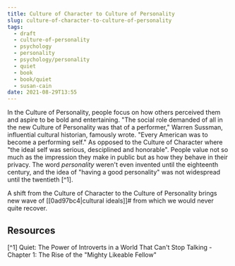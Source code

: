 ```yaml
---
title: Culture of Character to Culture of Personality
slug: culture-of-character-to-culture-of-personality
tags:
  - draft
  - culture-of-personality
  - psychology
  - personality
  - psychology/personality
  - quiet
  - book
  - book/quiet
  - susan-cain
date: 2021-08-29T13:55
---
```



In the Culture of Personality, people focus on how others perceived them and
aspire to be bold and entertaining. "The social role demanded of all in the new
Culture of Personality was that of a performer," Warren Sussman, influential
cultural historian, famously wrote. "Every American was to become a performing
self." As opposed to the Culture of Character where "the ideal self was serious,
desciplined and honorable". People value not so much as the impression they make
in public but as how they behave in their privacy. The word _personality_
weren't even invented until the eighteenth century, and the idea of "having
a good personality" was not widespread until the twentieth [^1].

A shift from the Culture of Character to the Culture of Personality brings new
wave of [[0ad97bc4|cultural ideals]]# from which we would never quite recover.

## Resources

[^1] Quiet: The Power of Introverts in a World That Can't Stop Talking - Chapter 1: The Rise of the "Mighty Likeable Fellow"
